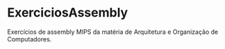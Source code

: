 # ExerciciosAssembly
Exercícios de assembly MIPS da matéria de Arquitetura e Organização de Computadores.

